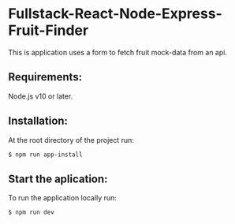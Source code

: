 # Fullstack-React-Node-Express-Fruit-Finder

This is application uses a form to fetch fruit mock-data from an api.

## Requirements:

Node.js v10 or later. 

## Installation:

At the root directory of the project run: 

```bash
$ npm run app-install
```

## Start the aplication:

To run the application locally run: 

```bash
$ npm run dev
```
